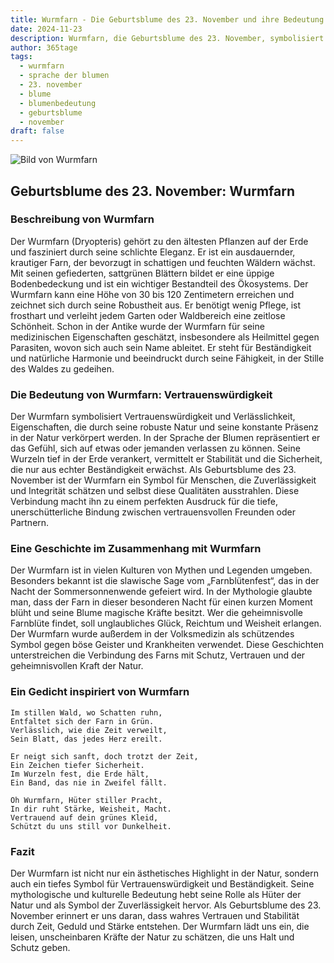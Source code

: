 ```yaml
---
title: Wurmfarn - Die Geburtsblume des 23. November und ihre Bedeutung
date: 2024-11-23
description: Wurmfarn, die Geburtsblume des 23. November, symbolisiert Vertrauenswürdigkeit. Erfahre mehr über ihre Geschichte, Bedeutung und Symbolik in der Sprache der Blumen.
author: 365tage
tags:
  - wurmfarn
  - sprache der blumen
  - 23. november
  - blume
  - blumenbedeutung
  - geburtsblume
  - november
draft: false
---
```


![Bild von Wurmfarn](https://cdn.pixabay.com/photo/2016/10/04/02/40/fern-1713409_1280.jpg#center)
## Geburtsblume des 23. November: Wurmfarn

### Beschreibung von Wurmfarn

Der Wurmfarn (Dryopteris) gehört zu den ältesten Pflanzen auf der Erde und fasziniert durch seine schlichte Eleganz. Er ist ein ausdauernder, krautiger Farn, der bevorzugt in schattigen und feuchten Wäldern wächst. Mit seinen gefiederten, sattgrünen Blättern bildet er eine üppige Bodenbedeckung und ist ein wichtiger Bestandteil des Ökosystems. Der Wurmfarn kann eine Höhe von 30 bis 120 Zentimetern erreichen und zeichnet sich durch seine Robustheit aus. Er benötigt wenig Pflege, ist frosthart und verleiht jedem Garten oder Waldbereich eine zeitlose Schönheit. Schon in der Antike wurde der Wurmfarn für seine medizinischen Eigenschaften geschätzt, insbesondere als Heilmittel gegen Parasiten, wovon sich auch sein Name ableitet. Er steht für Beständigkeit und natürliche Harmonie und beeindruckt durch seine Fähigkeit, in der Stille des Waldes zu gedeihen.

### Die Bedeutung von Wurmfarn: Vertrauenswürdigkeit

Der Wurmfarn symbolisiert Vertrauenswürdigkeit und Verlässlichkeit, Eigenschaften, die durch seine robuste Natur und seine konstante Präsenz in der Natur verkörpert werden. In der Sprache der Blumen repräsentiert er das Gefühl, sich auf etwas oder jemanden verlassen zu können. Seine Wurzeln tief in der Erde verankert, vermittelt er Stabilität und die Sicherheit, die nur aus echter Beständigkeit erwächst. Als Geburtsblume des 23. November ist der Wurmfarn ein Symbol für Menschen, die Zuverlässigkeit und Integrität schätzen und selbst diese Qualitäten ausstrahlen. Diese Verbindung macht ihn zu einem perfekten Ausdruck für die tiefe, unerschütterliche Bindung zwischen vertrauensvollen Freunden oder Partnern.

### Eine Geschichte im Zusammenhang mit Wurmfarn

Der Wurmfarn ist in vielen Kulturen von Mythen und Legenden umgeben. Besonders bekannt ist die slawische Sage vom „Farnblütenfest“, das in der Nacht der Sommersonnenwende gefeiert wird. In der Mythologie glaubte man, dass der Farn in dieser besonderen Nacht für einen kurzen Moment blüht und seine Blume magische Kräfte besitzt. Wer die geheimnisvolle Farnblüte findet, soll unglaubliches Glück, Reichtum und Weisheit erlangen. Der Wurmfarn wurde außerdem in der Volksmedizin als schützendes Symbol gegen böse Geister und Krankheiten verwendet. Diese Geschichten unterstreichen die Verbindung des Farns mit Schutz, Vertrauen und der geheimnisvollen Kraft der Natur.

### Ein Gedicht inspiriert von Wurmfarn

```
Im stillen Wald, wo Schatten ruhn,
Entfaltet sich der Farn in Grün.
Verlässlich, wie die Zeit verweilt,
Sein Blatt, das jedes Herz ereilt.

Er neigt sich sanft, doch trotzt der Zeit,
Ein Zeichen tiefer Sicherheit.
Im Wurzeln fest, die Erde hält,
Ein Band, das nie in Zweifel fällt.

Oh Wurmfarn, Hüter stiller Pracht,
In dir ruht Stärke, Weisheit, Macht.
Vertrauend auf dein grünes Kleid,
Schützt du uns still vor Dunkelheit.
```

### Fazit

Der Wurmfarn ist nicht nur ein ästhetisches Highlight in der Natur, sondern auch ein tiefes Symbol für Vertrauenswürdigkeit und Beständigkeit. Seine mythologische und kulturelle Bedeutung hebt seine Rolle als Hüter der Natur und als Symbol der Zuverlässigkeit hervor. Als Geburtsblume des 23. November erinnert er uns daran, dass wahres Vertrauen und Stabilität durch Zeit, Geduld und Stärke entstehen. Der Wurmfarn lädt uns ein, die leisen, unscheinbaren Kräfte der Natur zu schätzen, die uns Halt und Schutz geben.

